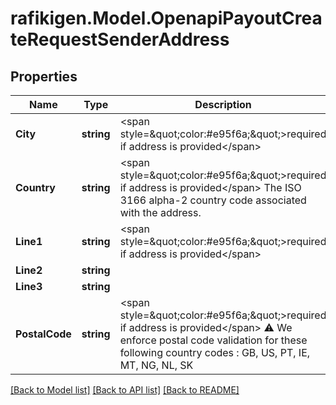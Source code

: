 # rafikigen.Model.OpenapiPayoutCreateRequestSenderAddress

## Properties

Name | Type | Description | Notes
------------ | ------------- | ------------- | -------------
**City** | **string** | &lt;span style&#x3D;\&quot;color:#e95f6a;\&quot;&gt;required if address is provided&lt;/span&gt; | [optional] 
**Country** | **string** | &lt;span style&#x3D;\&quot;color:#e95f6a;\&quot;&gt;required if address is provided&lt;/span&gt;  The ISO 3166 alpha-2 country code associated with the address. | [optional] 
**Line1** | **string** | &lt;span style&#x3D;\&quot;color:#e95f6a;\&quot;&gt;required if address is provided&lt;/span&gt; | [optional] 
**Line2** | **string** |  | [optional] 
**Line3** | **string** |  | [optional] 
**PostalCode** | **string** | &lt;span style&#x3D;\&quot;color:#e95f6a;\&quot;&gt;required if address is provided&lt;/span&gt;  ⚠️ We enforce postal code validation for these following country codes : GB, US, PT, IE, MT, NG, NL, SK | [optional] 

[[Back to Model list]](../README.md#documentation-for-models) [[Back to API list]](../README.md#documentation-for-api-endpoints) [[Back to README]](../README.md)

